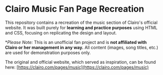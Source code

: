 # Clairo Music Fan Page Recreation

This repository contains a recreation of the music section of Clairo's official website. It was built purely for **learning and practice purposes** using HTML and CSS, focusing on replicating the design and layout.

**Please Note:* This is an unofficial fan project and is **not affiliated with Clairo or her management in any way.** All content (images, song titles, etc.) are used for demonstration purposes only.

The original and official website, which served as inspiration, can be found here:
[https://clairo.com/pages/music](https://clairo.com/pages/music)
